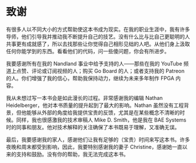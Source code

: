 # <samp class="SANS_Dogma_OT_Bold_B_11">致谢</samp>

有很多人以不同大小的方式帮助使这本书成为现实。在我的职业生涯中，我有许多导师，他们引导我并推动我不断提升自己的技艺。没有什么比与比自己更聪明的人共事更有成就感了，所以去找那些让你觉得自己相形见绌的人吧。从他们身上汲取任何你能学到的东西。看看他们的代码，问一些傻问题，你会有所进步。

我要感谢所有在我的 Nandland 事业中给予支持的人——那些在我的 YouTube 频道上点赞、评论或订阅视频的人；购买 Go Board 的人；或者支持我的 Patreon 的人。你们增强了我的信心，帮助我保持动力，继续为未来多年制作 FPGA 内容。

我从未想过写一本书会是如此漫长的过程。非常感谢我的编辑 Nathan Heidelberger，他对本书质量的提升起到了最大的影响。Nathan 虽然没有工程背景，但他能够从外部的角度给我提供宝贵的反馈，尤其是在某些概念不清晰的时候。同样，我也很感激我的技术审稿人 Mike D. Smith，他是我在 BAE Systems 时的同事和朋友。他对技术解释的关注确保了本书既易于理解，又准确无误。

最后，我要感谢我的家人，感谢他们让我有足够的（宝贵）时间来写这本书。许多夜晚和周末都受到影响，因此，我要特别感谢我的妻子 Christine，感谢她一直以来的支持和鼓励。没有你的帮助，我无法完成这本书。
